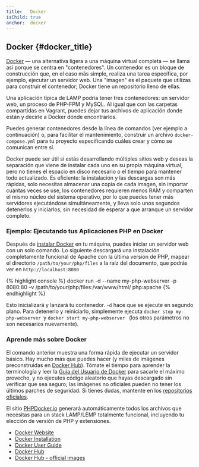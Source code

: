 ```yaml
---
title:   Docker
isChild: true
anchor:  docker
---
```


## Docker {#docker_title}

[Docker] — una alternativa ligera a una máquina virtual completa — se llama así porque se centra en "contenedores". Un contenedor es un bloque de construcción que, en el caso más simple, realiza una tarea específica, por ejemplo, ejecutar un servidor web. Una "imagen" es el paquete que utilizas para construir el contenedor; Docker tiene un repositorio lleno de ellas.

Una aplicación típica de LAMP podría tener tres contenedores: un servidor web, un proceso de PHP-FPM y MySQL. Al igual que con las carpetas compartidas en Vagrant, puedes dejar tus archivos de aplicación donde están y decirle a Docker dónde encontrarlos.

Puedes generar contenedores desde la línea de comandos (ver ejemplo a continuación) o, para facilitar el mantenimiento, construir un archivo `docker-compose.yml` para tu proyecto especificando cuáles crear y cómo se comunican entre sí.

Docker puede ser útil si estás desarrollando múltiples sitios web y deseas la separación que viene de instalar cada uno en su propia máquina virtual, pero no tienes el espacio en disco necesario o el tiempo para mantener todo actualizado. Es eficiente: la instalación y las descargas son más rápidas, solo necesitas almacenar una copia de cada imagen, sin importar cuántas veces se use, los contenedores requieren menos RAM y comparten el mismo núcleo del sistema operativo, por lo que puedes tener más servidores ejecutándose simultáneamente, y lleva solo unos segundos detenerlos y iniciarlos, sin necesidad de esperar a que arranque un servidor completo.

### Ejemplo: Ejecutando tus Aplicaciones PHP en Docker

Después de [instalar Docker][docker-install] en tu máquina, puedes iniciar un servidor web con un solo comando. Lo siguiente descargará una instalación completamente funcional de Apache con la última versión de PHP, mapear el directorio `/path/to/your/php/files` a la raíz del documento, que podrás ver en `http://localhost:8080`

{% highlight console %}
docker run -d --name my-php-webserver -p 8080:80 -v /path/to/your/php/files:/var/www/html/ php:apache
{% endhighlight %}

Esto inicializará y lanzará tu contenedor. `-d` hace que se ejecute en segundo plano. Para detenerlo y reiniciarlo, simplemente ejecuta `docker stop my-php-webserver `y `docker start my-php-webserver ` (los otros parámetros no son necesarios nuevamente).

### Aprende más sobre Docker

El comando anterior muestra una forma rápida de ejecutar un servidor básico. Hay mucho más que puedes hacer (y miles de imágenes preconstruidas en [Docker Hub][docker-hub]). Tómate el tiempo para aprender la terminología y leer la [Guía del Usuario de Docker][docker-doc] para sacarle el máximo provecho, y no ejecutes código aleatorio que hayas descargado sin verificar que sea seguro; las imágenes no oficiales pueden no tener los últimos parches de seguridad. Si tienes dudas, mantente en los [repositorios oficiales][docker-hub-official].

El sitio [PHPDocker.io] generará automáticamente todos los archivos que necesitas para un stack LAMP/LEMP totalmente funcional, incluyendo tu elección de versión de PHP y extensiones.

* [Docker Website][Docker]
* [Docker Installation][docker-install]
* [Docker User Guide][docker-doc]
* [Docker Hub][docker-hub]
* [Docker Hub - official images][docker-hub-official]

[Docker]: https://www.docker.com/
[docker-hub]: https://hub.docker.com/
[docker-hub-official]: https://hub.docker.com/explore/
[docker-install]: https://docs.docker.com/get-docker/
[docker-doc]: https://docs.docker.com/
[PHPDocker.io]: https://phpdocker.io/
